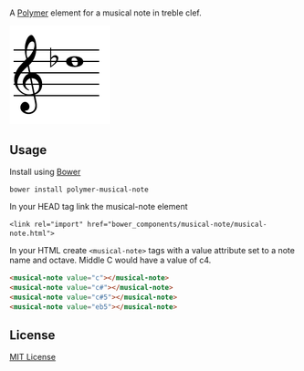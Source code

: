 # <musical-note>

A [Polymer](https://www.polymer-project.org) element for a musical note in treble clef.

![alt tag](demo/demo.png)

## Usage

Install using [Bower](http://bower.io/)

```
bower install polymer-musical-note
```

In your HEAD tag link the musical-note element

```
<link rel="import" href="bower_components/musical-note/musical-note.html">
```

In your HTML create `<musical-note>` tags with a value attribute set to a note name and octave. Middle C would have a value of c4.

```html
<musical-note value="c"></musical-note>
<musical-note value="c#"></musical-note>
<musical-note value="c#5"></musical-note>
<musical-note value="eb5"></musical-note>
```

## License

[MIT License](http://opensource.org/licenses/MIT)